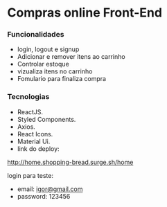 # Compras online Front-End

### Funcionalidades

* login, logout e signup
* Adicionar e remover itens ao carrinho
* Controlar estoque
* vizualiza itens no carrinho
* Fomulario para finaliza compra 

### Tecnologias

* ReactJS.
* Styled Components.
* Axios.
* React Icons.
* Material Ui.
* link do deploy:

http://home.shopping-bread.surge.sh/home

login para teste:
* email: igor@gmail.com
* password: 123456
